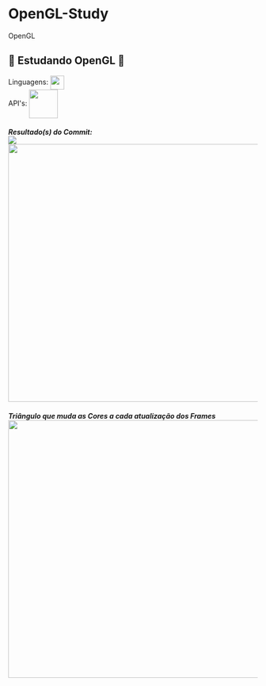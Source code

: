 # OpenGL-Study
OpenGL
####
👾 Estudando OpenGL 👾
-------
Linguagens: <img src="https://upload.wikimedia.org/wikipedia/commons/thumb/1/18/ISO_C%2B%2B_Logo.svg/306px-ISO_C%2B%2B_Logo.svg.png" width="28px" align="center">
<br/>
API's: <img src="https://pics.freeicons.io/uploads/icons/png/6991391551551941714-512.png" width="58px" align="center"> 
####
***Resultado(s) do Commit:***
<br/>
<img src="https://cdn.discordapp.com/attachments/843628319975014423/846926401440972810/unknown.png" align="center">
<br/>
<img src="https://cdn.discordapp.com/attachments/842862204952117248/847312178507022356/unknown.png" width="520px" align="center">
####
***Triângulo que muda as Cores a cada atualização dos Frames***
<br/>
<img src="https://cdn.discordapp.com/attachments/843628319975014423/847572418658828318/unknown.png" width="520px" align="center">
